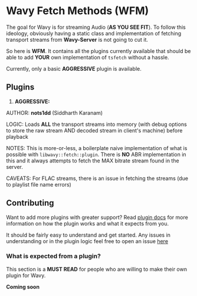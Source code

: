 # Wavy Fetch Methods (WFM)

The goal for Wavy is for streaming Audio (**AS YOU SEE FIT**). To follow this ideology, obviously having a static class and implementation of
fetching transport streams from **Wavy-Server** is not going to cut it.

So here is **WFM**. It contains all the plugins currently available that should be able to add **YOUR** own implementation of `tsfetch` without a hassle.

Currently, only a basic **AGGRESSIVE** plugin is available.

## Plugins 

1. **AGGRESSIVE:**

AUTHOR: 
**nots1dd** (Siddharth Karanam)

LOGIC:
Loads **ALL** the transport streams into memory (with debug options to store the raw stream AND decoded stream in client's machine) before playback

NOTES:
This is more-or-less, a boilerplate naive implementation of what is possible with `libwavy::fetch::plugin`. There is **NO** ABR implementation in this and it always attempts to fetch the MAX bitrate stream found in the server.

CAVEATS:
For FLAC streams, there is an issue in fetching the streams (due to playlist file name errors)

## Contributing

Want to add more plugins with greater support? Read [plugin docs](https://github.com/oinkognito/wavy/blob/main/libwavy/tsfetcher/plugin/README.md) for more information on how the plugin works and what it expects from you.

It should be fairly easy to understand and get started. Any issues in understanding or in the plugin logic feel free to open an issue [here](https://github.com/oinkognito/wavy/issues)

### What is expected from a plugin?

This section is a **MUST READ** for people who are willing to make their own plugin for Wavy. 

**Coming soon**
